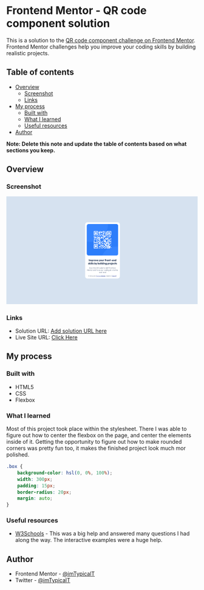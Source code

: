 # Frontend Mentor - QR code component solution

This is a solution to the [QR code component challenge on Frontend Mentor](https://www.frontendmentor.io/challenges/qr-code-component-iux_sIO_H). Frontend Mentor challenges help you improve your coding skills by building realistic projects.

## Table of contents

-   [Overview](#overview)
    -   [Screenshot](#screenshot)
    -   [Links](#links)
-   [My process](#my-process)
    -   [Built with](#built-with)
    -   [What I learned](#what-i-learned)
    -   [Useful resources](#useful-resources)
-   [Author](#author)

**Note: Delete this note and update the table of contents based on what sections you keep.**

## Overview

### Screenshot

![](./images/screenshot.png)

### Links

-   Solution URL: [Add solution URL here](https://your-solution-url.com)
-   Live Site URL: [Click Here](https://imtypicalt.github.io/frontend-mentor-qr-code-component/)

## My process

### Built with

-   HTML5
-   CSS
-   Flexbox

### What I learned

Most of this project took place within the stylesheet. There I was able to figure out how to center the flexbox on the page, and center the elements inside of it. Getting the opportunity to figure out how to make rounded corners was pretty fun too, it makes the finished project look much mor polished.

```css
.box {
    background-color: hsl(0, 0%, 100%);
    width: 300px;
    padding: 15px;
    border-radius: 20px;
    margin: auto;
}
```

### Useful resources

-   [W3Schools](https://www.w3schools.com/css/) - This was a big help and answered many questions I had along the way. The interactive examples were a huge help.

## Author

-   Frontend Mentor - [@imTypicalT](https://www.frontendmentor.io/profile/imTypicalT)
-   Twitter - [@imTypicalT](https://twitter.com/imTypicalT)
